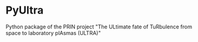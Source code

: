 # PyUltra
Python package of the PRIN project "The ULtimate fate of TuRbulence from space to laboratory plAsmas (ULTRA)"

